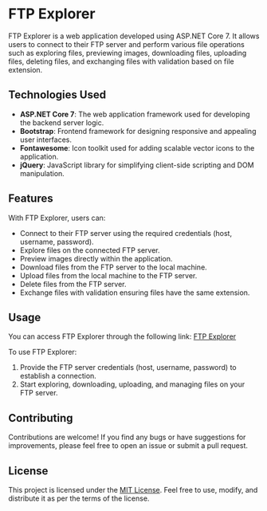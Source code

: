 # FTP Explorer

FTP Explorer is a web application developed using ASP.NET Core 7. It allows users to connect to their FTP server and perform various file operations such as exploring files, previewing images, downloading files, uploading files, deleting files, and exchanging files with validation based on file extension.

## Technologies Used

- **ASP.NET Core 7**: The web application framework used for developing the backend server logic.
- **Bootstrap**: Frontend framework for designing responsive and appealing user interfaces.
- **Fontawesome**: Icon toolkit used for adding scalable vector icons to the application.
- **jQuery**: JavaScript library for simplifying client-side scripting and DOM manipulation.

## Features

With FTP Explorer, users can:

- Connect to their FTP server using the required credentials (host, username, password).
- Explore files on the connected FTP server.
- Preview images directly within the application.
- Download files from the FTP server to the local machine.
- Upload files from the local machine to the FTP server.
- Delete files from the FTP server.
- Exchange files with validation ensuring files have the same extension.

## Usage

You can access FTP Explorer through the following link: [FTP Explorer](https://abdumezar-001-site7.htempurl.com/FTP)

To use FTP Explorer:

1. Provide the FTP server credentials (host, username, password) to establish a connection.
2. Start exploring, downloading, uploading, and managing files on your FTP server.

## Contributing

Contributions are welcome! If you find any bugs or have suggestions for improvements, please feel free to open an issue or submit a pull request.

## License

This project is licensed under the [MIT License](LICENSE). Feel free to use, modify, and distribute it as per the terms of the license.
